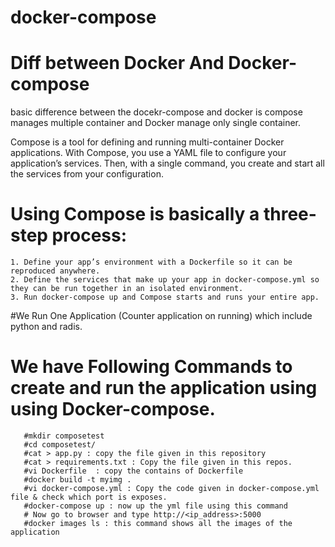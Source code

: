 # docker-compose

# Diff between Docker And Docker-compose
  basic difference between the docekr-compose and docker is compose manages multiple container and Docker manage only single container.
  
  Compose is a tool for defining and running multi-container Docker applications. With Compose, you use a YAML file to configure your application’s services. Then, with a single command, you create and start all the services from your configuration. 


   # Using Compose is basically a three-step process:
    1. Define your app’s environment with a Dockerfile so it can be reproduced anywhere.
    2. Define the services that make up your app in docker-compose.yml so they can be run together in an isolated environment.
    3. Run docker-compose up and Compose starts and runs your entire app.

#We Run One Application (Counter application on running) which include python and radis.
   # We have Following Commands to create and run the application using using Docker-compose.
       #mkdir composetest
       #cd composetest/
       #cat > app.py : copy the file given in this repository
       #cat > requirements.txt : Copy the file given in this repos.
       #vi Dockerfile  : copy the contains of Dockerfile
       #docker build -t myimg .
       #vi docker-compose.yml : Copy the code given in docker-compose.yml file & check which port is exposes.
       #docker-compose up : now up the yml file using this command  
       # Now go to browser and type http://<ip_address>:5000 
       #docker images ls : this command shows all the images of the application
    
